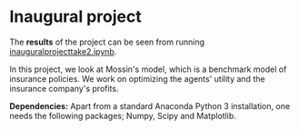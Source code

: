 # Inaugural project

The **results** of the project can be seen from running [inauguralprojecttake2.ipynb](inauguralprojecttake2.ipynb).

In this project, we look at Mossin's model, which is a benchmark model of insurance policies. We work on optimizing the agents' utility and the insurance company's profits.

**Dependencies:** Apart from a standard Anaconda Python 3 installation, one needs the following packages; Numpy, Scipy and Matplotlib.
